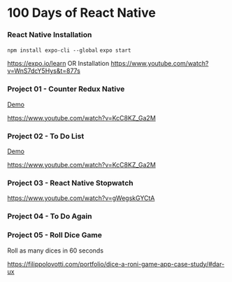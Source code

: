100 Days of React Native
========================

### React Native Installation 
 
```npm install expo-cli --global```
```expo start```

https://expo.io/learn
OR
Installation
https://www.youtube.com/watch?v=WnS7dcY5Hys&t=877s


### Project 01 - Counter Redux Native

[Demo](http://tiny.cc/u3j1dz)

https://www.youtube.com/watch?v=KcC8KZ_Ga2M


### Project 02 - To Do List

[Demo](http://tiny.cc/u3j1dz)

https://www.youtube.com/watch?v=KcC8KZ_Ga2M


### Project 03 - React Native Stopwatch

https://www.youtube.com/watch?v=gWegskGYCtA


### Project 04 - To Do Again


### Project 05 - Roll Dice Game

Roll as many dices in 60 seconds

https://filippolovotti.com/portfolio/dice-a-roni-game-app-case-study/#dar-ux